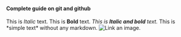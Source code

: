 #### Complete guide on git and github
This is *Italic* text.
This is **Bold** text.
*This is **Italic and bold** text.*
This is \*simple text\* without any markdown.
![Link an image.](/Pictures/ss.png)

